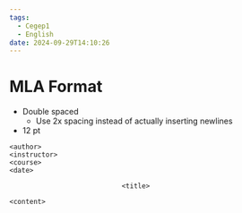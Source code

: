 ```yaml
---
tags:
  - Cegep1
  - English
date: 2024-09-29T14:10:26
---
```


# MLA Format

- Double spaced
	- Use 2x spacing instead of actually inserting newlines
- 12 pt

```
<author>
<instructor>
<course>
<date>

							<title>

<content>
```
